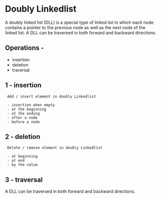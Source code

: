
# Doubly Linkedlist

A doubly linked list (DLL) is a special type of linked list in which each node contains a pointer to the previous node as well as the next node of the linked list.
A DLL can be traversed in both forward and backward directions. 



## Operations - 
     
- insertion
- deletion
- traversal


## 1 - insertion

     Add / insert element in doubly Linkedlist

     - insertion when empty
     - at the beginning
     - at the ending
     - after a node
     - before a node 

## 2 - deletion

     Delete / remove element in doubly Linkedlist

     - at beginning
     - at end
     - by the value

## 3 - traversal

A DLL can be traversed in both forward and backward directions. 

